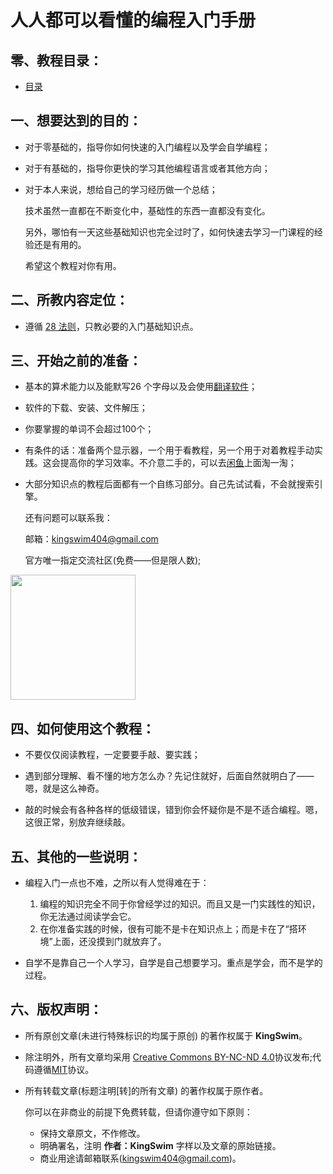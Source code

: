 # 人人都可以看懂的编程入门手册

## 零、教程目录：

- [目录](编程入门/01目录/目录.md) 

## 一、想要达到的目的：

- 对于零基础的，指导你如何快速的入门编程以及学会自学编程；

- 对于有基础的，指导你更快的学习其他编程语言或者其他方向；

- 对于本人来说，想给自己的学习经历做一个总结；

  技术虽然一直都在不断变化中，基础性的东西一直都没有变化。

  另外，哪怕有一天这些基础知识也完全过时了，如何快速去学习一门课程的经验还是有用的。
  
  希望这个教程对你有用。
  

## 二、所教内容定位：

- 遵循 [28 法则](https://baike.baidu.com/item/28%E6%B3%95%E5%88%99/4524352)，只教必要的入门基础知识点。


## 三、开始之前的准备：

- 基本的算术能力以及能默写26 个字母以及会使用[翻译软件](http://fanyi.youdao.com/)；
- 软件的下载、安装、文件解压；
- 你要掌握的单词不会超过100个；
- 有条件的话：准备两个显示器，一个用于看教程，另一个用于对着教程手动实践。这会提高你的学习效率。不介意二手的，可以去[闲鱼](http://app.mi.com/download/433902?id=com.taobao.idlefish&ref=search&nonce=6994175858998620082%3A26102363&appClientId=2882303761517485445&appSignature=sFKrB_4KpXaAVh3qOwY9AmeZdcReHkD5sxWDbsJz9LI)上面淘一淘；
- 大部分知识点的教程后面都有一个自练习部分。自己先试试看，不会就搜索引擎。

    还有问题可以联系我：
 
    邮箱：kingswim404@gmail.com
  
   官方唯一指定交流社区(免费——但是限人数);

 <img src="https://kingswim.xyz/warehouse/zsxq/xbc.png" width="200" style="width:200px;"/>
  
## 四、如何使用这个教程：

- 不要仅仅阅读教程，一定要要手敲、要实践；

- 遇到部分理解、看不懂的地方怎么办？先记住就好，后面自然就明白了——嗯，就是这么神奇。

- 敲的时候会有各种各样的低级错误，错到你会怀疑你是不是不适合编程。嗯，这很正常，别放弃继续敲。

## 五、其他的一些说明：

- 编程入门一点也不难，之所以有人觉得难在于：
  1. 编程的知识完全不同于你曾经学过的知识。而且又是一门实践性的知识，你无法通过阅读学会它。
  2. 在你准备实践的时候，很有可能不是卡在知识点上；​而是卡在了“搭环境”上面，还没摸到门就放弃了。
  
- 自学不是靠自己一个人学习，自学是自己想要学习。重点是学会，而不是学的过程。


## 六、版权声明：

- 所有原创文章(未进行特殊标识的均属于原创) 的著作权属于 **KingSwim**。
- 除注明外，所有文章均采用
  [Creative Commons BY-NC-ND 4.0](http://creativecommons.org/licenses/by-nc-nd/4.0/deed.zh)协议发布;代码遵循[MIT](LICENSE)协议。
- 所有转载文章(标题注明[转]的所有文章) 的著作权属于原作者。
  
  你可以在非商业的前提下免费转载，但请你遵守如下原则：
    - 保持文章原文，不作修改。
    - 明确署名，注明 **作者：KingSwim** 字样以及文章的原始链接。
    - 商业用途请邮箱联系(kingswim404@gmail.com)。









